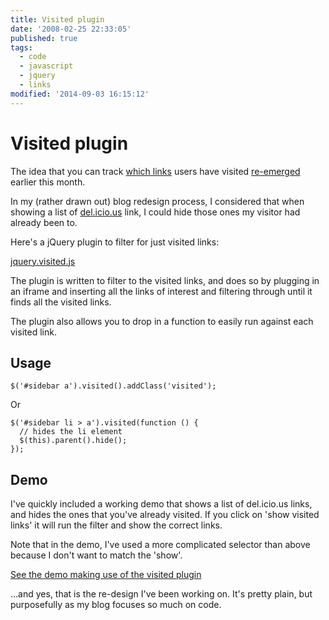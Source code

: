 ```yaml
---
title: Visited plugin
date: '2008-02-25 22:33:05'
published: true
tags:
  - code
  - javascript
  - jquery
  - links
modified: '2014-09-03 16:15:12'
---
```

# Visited plugin

The idea that you can track [which links](http://jeremiahgrossman.blogspot.com/2006/08/i-know-where-youve-been.html) users have visited [re-emerged](http://www.niallkennedy.com/blog/2008/02/browser-history-sniff.html) earlier this month.

In my (rather drawn out) blog redesign process, I considered that when showing a list of [del.icio.us](http://del.icio.us) link, I could hide those ones my visitor had already been to.

Here's a jQuery plugin to filter for just visited links:

[jquery.visited.js](/downloads/jquery.visited.js)


<!--more-->

The plugin is written to filter to the visited links, and does so by plugging in an iframe and inserting all the links of interest and filtering through until it finds all the visited links.

The plugin also allows you to drop in a function to easily run against each visited link.

## Usage

<pre><code>$('#sidebar a').visited().addClass('visited');</code></pre>

Or

<pre><code>$('#sidebar li > a').visited(function () {
  // hides the li element
  $(this).parent().hide();
});</code></pre>

## Demo

I've quickly included a working demo that shows a list of del.icio.us links, and hides the ones that you've already visited.  If you click on 'show visited links' it will run the filter and show the correct links.

Note that in the demo, I've used a more complicated selector than above because I don't want to match the 'show'.

[See the demo making use of the visited plugin](/demo/visited.html)

...and yes, that is the re-design I've been working on.  It's pretty plain, but purposefully as my blog focuses so much on code.
